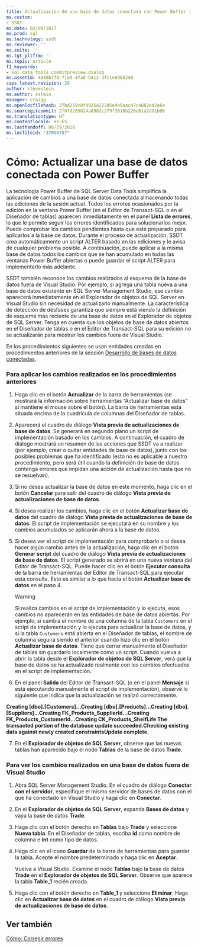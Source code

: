 ```yaml
---
title: Actualización de una base de datos conectada con Power Buffer | Microsoft Docs
ms.custom:
- SSDT
ms.date: 02/09/2017
ms.prod: sql
ms.technology: ssdt
ms.reviewer: ''
ms.suite: ''
ms.tgt_pltfrm: ''
ms.topic: article
f1_keywords:
- sql.data.tools.commitpreview.dialog
ms.assetid: 4048b7f8-71a9-47ad-b812-3fc1e8066240
caps.latest.revision: 26
author: stevestein
ms.author: sstein
manager: craigg
ms.openlocfilehash: 37bd259c8f4925a222d5e4b5aac47ca882ed2a6e
ms.sourcegitcommit: 2f07d285824a8982c279f3816b220e61a2d91b06
ms.translationtype: HT
ms.contentlocale: es-ES
ms.lasthandoff: 06/29/2018
ms.locfileid: "37094757"
---
```

# <a name="how-to-update-a-connected-database-with-power-buffer"></a>Cómo: Actualizar una base de datos conectada con Power Buffer
La tecnología Power Buffer de SQL Server Data Tools simplifica la aplicación de cambios a una base de datos conectada almacenando todas las ediciones de la sesión actual. Todos los errores ocasionados por la edición en la ventana Power Buffer (en el Editor de Transact\-SQL o en el Diseñador de tablas) aparecen inmediatamente en el panel **Lista de errores**, lo que le permite seguir los errores identificados para solucionarlos mejor. Puede comprobar los cambios pendientes hasta que esté preparado para aplicarlos a la base de datos. Durante el proceso de actualización, SSDT crea automáticamente un script ALTER basado en las ediciones y le avisa de cualquier problema posible. A continuación, puede aplicar a la misma base de datos todos los cambios que se han acumulado en todas las ventanas Power Buffer abiertas o puede guardar el script ALTER para implementarlo más adelante.  
  
SSDT también reconoce los cambios realizados al esquema de la base de datos fuera de Visual Studio. Por ejemplo, si agrega una tabla nueva a una base de datos existente en SQL Server Management Studio, ese cambio aparecerá inmediatamente en el Explorador de objetos de SQL Server en Visual Studio sin necesidad de actualizarlo manualmente. La característica de detección de desfases garantiza que siempre está viendo la definición de esquema más reciente de una base de datos en el Explorador de objetos de SQL Server. Tenga en cuenta que los objetos de base de datos abiertos en el Diseñador de tablas o en el Editor de Transact\-SQL para su edición no se actualizarán para mostrar los cambios fuera de Visual Studio.  
  
En los procedimientos siguientes se usan entidades creadas en procedimientos anteriores de la sección [Desarrollo de bases de datos conectadas](../ssdt/connected-database-development.md).  
  
### <a name="to-apply-the-changes-made-in-the-previous-procedures"></a>Para aplicar los cambios realizados en los procedimientos anteriores  
  
1.  Haga clic en el botón **Actualizar** de la barra de herramientas (se mostrará la información sobre herramientas “Actualizar base de datos” si mantiene el mouse sobre el botón). La barra de herramientas está situada encima de la cuadrícula de columnas del Diseñador de tablas.  
  
2.  Aparecerá el cuadro de diálogo **Vista previa de actualizaciones de base de datos**. Se generará en segundo plano un script de implementación basado en los cambios. A continuación, el cuadro de diálogo mostrará un resumen de las acciones que SSDT va a realizar (por ejemplo, crear o quitar entidades de base de datos), junto con los posibles problemas que ha identificado (esto no es aplicable a nuestro procedimiento, pero será útil cuando la definición de base de datos contenga errores que impidan una acción de actualización hasta que no se resuelvan).  
  
3.  Si no desea actualizar la base de datos en este momento, haga clic en el botón **Cancelar** para salir del cuadro de diálogo **Vista previa de actualizaciones de base de datos**.  
  
4.  Si desea realizar los cambios, haga clic en el botón **Actualizar base de datos** del cuadro de diálogo **Vista previa de actualizaciones de base de datos**. El script de implementación se ejecutará en su nombre y los cambios acumulados se aplicarán ahora a la base de datos.  
  
5.  Si desea ver el script de implementación para comprobarlo o si desea hacer algún cambio antes de la actualización, haga clic en el botón **Generar script** del cuadro de diálogo **Vista previa de actualizaciones de base de datos**. El script generado se abrirá en una nueva ventana del Editor de Transact\-SQL. Puede hacer clic en el botón **Ejecutar consulta** de la barra de herramientas del Editor de Transact\-SQL para ejecutar esta consulta. Esto es similar a lo que hacía el botón **Actualizar base de datos** en el paso 4.  
  
    > [!WARNING]  
    > Si realiza cambios en el script de implementación y lo ejecuta, esos cambios no aparecerán en las entidades de base de datos abiertas. Por ejemplo, si cambia el nombre de una columna de la tabla `Customers` en el script de implementación y lo ejecuta para actualizar la base de datos, y si la tabla `Customers` está abierta en el Diseñador de tablas, el nombre de columna seguirá siendo el anterior cuando hizo clic en el botón **Actualizar base de datos**. Tiene que cerrar manualmente el Diseñador de tablas sin guardarlo localmente como un script. Cuando vuelva a abrir la tabla desde el **Explorador de objetos de SQL Server**, verá que la base de datos se ha actualizado realmente con los cambios efectuados en el script de implementación.  
  
6.  En el panel **Salida** del Editor de Transact\-SQL (o en el panel **Mensaje** si está ejecutando manualmente el script de implementación), observe lo siguiente que indica que la actualización se realizó correctamente.  
  
**Creating [dbo].[Customers]...Creating [dbo].[Products]...Creating [dbo].[Suppliers]...Creating FK_Products_SupplierId...Creating FK_Products_CustomerId...Creating CK_Products_ShelfLife The transacted portion of the database update succeeded.Checking existing data against newly created constraintsUpdate complete.**  
  
7.  En el **Explorador de objetos de SQL Server**, observe que las nuevas tablas han aparecido bajo el nodo **Tablas** de la base de datos **Trade**.  
  
### <a name="to-view-changes-made-to-a-database-outside-visual-studio"></a>Para ver los cambios realizados en una base de datos fuera de Visual Studio  
  
1.  Abra SQL Server Management Studio. En el cuadro de diálogo **Conectar con el servidor**, especifique el mismo servidor de bases de datos con el que ha conectado en Visual Studio y haga clic en **Conectar**.  
  
2.  En el **Explorador de objetos de SQL Server**, expanda **Bases de datos** y vaya la base de datos **Trade**.  
  
3.  Haga clic con el botón derecho en **Tablas** bajo **Trade** y seleccione **Nueva tabla**. En el Diseñador de tablas, escriba **id** como nombre de columna e **int** como tipo de datos.  
  
4.  Haga clic en el icono **Guardar** de la barra de herramientas para guardar la tabla. Acepte el nombre predeterminado y haga clic en **Aceptar**.  
  
    Vuelva a Visual Studio. Examine el nodo **Tablas** bajo la base de datos **Trade** en el **Explorador de objetos de SQL Server**. Observe que aparece la tabla **Table_1** recién creada.  
  
5.  Haga clic con el botón derecho en **Table_1** y seleccione **Eliminar**. Haga clic en **Actualizar base de datos** en el cuadro de diálogo **Vista previa de actualizaciones de base de datos**.  
  
## <a name="see-also"></a>Ver también  
[Cómo: Corregir errores](../ssdt/how-to-fix-errors.md)  
  
